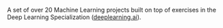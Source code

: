 A set of over 20 Machine Learning projects built on top of exercises in the Deep Learning Specialization ([deeplearning.ai](https://www.deeplearning.ai)).
